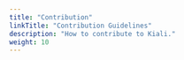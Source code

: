 ```yaml
---
title: "Contribution"
linkTitle: "Contribution Guidelines"
description: "How to contribute to Kiali."
weight: 10
---
```

